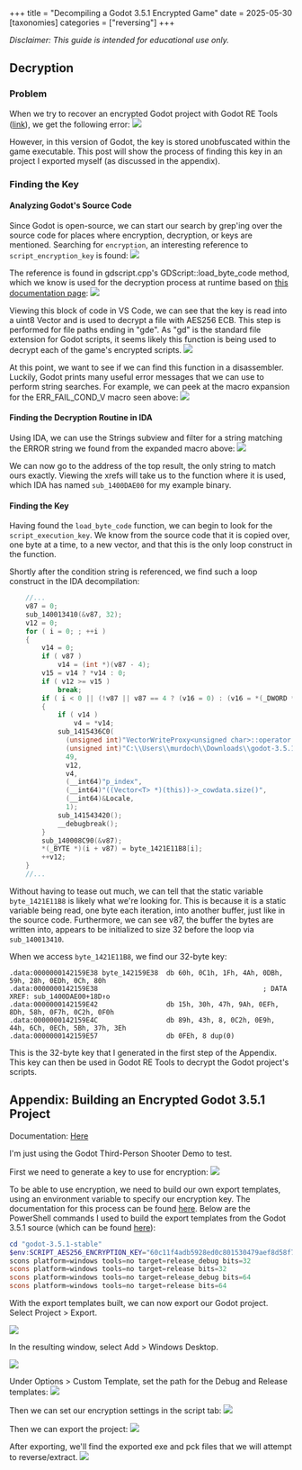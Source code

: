 +++
title = "Decompiling a Godot 3.5.1 Encrypted Game"
date = 2025-05-30
[taxonomies]
categories = ["reversing"]
+++

*Disclaimer: This guide is intended for educational use only.*
## Decryption 

### Problem 

When we try to recover an encrypted Godot project with Godot RE Tools ([link](https://github.com/GDRETools/gdsdecomp)), we get the following error:
![](/img/DecompilingGodotEncrypted/img7.png)

However, in this version of Godot, the key is stored unobfuscated within the game executable.  This post will show the process of finding this key in an project I exported myself (as discussed in the appendix).
### Finding the Key

#### Analyzing Godot's Source Code  

Since Godot is open-source, we can start our search by grep'ing over the source code for places where encryption, decryption, or keys are mentioned.  Searching for `encryption`, an interesting reference to `script_encryption_key` is found:
![](/img/DecompilingGodotEncrypted/img8.png)

The reference is found in gdscript.cpp's GDScript::load_byte_code method, which we know is used for the decryption process at runtime based on [this documentation page](https://docs.godotengine.org/en/3.5/development/compiling/compiling_with_script_encryption_key.html):
![](/img/DecompilingGodotEncrypted/img9.png)

Viewing this block of code in VS Code, we can see that the key is read into a uint8 Vector and is used to decrypt a file with AES256 ECB.  This step is performed for file paths ending in "gde".  As "gd" is the standard file extension for Godot scripts, it seems likely this function is being used to decrypt each of the game's encrypted scripts.
![](/img/DecompilingGodotEncrypted/img10.png)

At this point, we want to see if we can find this function in a disassembler.  Luckily, Godot prints many useful error messages that we can use to perform string searches.  For example, we can peek at the macro expansion for the ERR_FAIL_COND_V macro seen above:
![](/img/DecompilingGodotEncrypted/img11.png)

#### Finding the Decryption Routine in IDA 

Using IDA, we can use the Strings subview and filter for a string matching the ERROR string we found from the expanded macro above:
![](/img/DecompilingGodotEncrypted/img13.png)

We can now go to the address of the top result, the only string to match ours exactly.  Viewing the xrefs will take us to the function where it is used, which IDA has named `sub_1400DAE00` for my example binary.

#### Finding the Key 

Having found the `load_byte_code` function, we can begin to look for the `script_execution_key`.  We know from the source code that it is copied over, one byte at a time, to a new vector, and that this is the only loop construct in the function.

Shortly after the condition string is referenced, we find such a loop construct in the IDA decompilation:
```C
	//...
	v87 = 0;
	sub_140013410(&v87, 32);
	v12 = 0;
	for ( i = 0; ; ++i )
	{
		v14 = 0;
		if ( v87 )
			v14 = (int *)(v87 - 4);
		v15 = v14 ? *v14 : 0;
		if ( v12 >= v15 )
			break;
		if ( i < 0 || (!v87 || v87 == 4 ? (v16 = 0) : (v16 = *(_DWORD *)(v87 - 4)), v12 >= v16) )
		{
			if ( v14 )
				v4 = *v14;
			sub_1415436C0(
			  (unsigned int)"VectorWriteProxy<unsigned char>::operator []",
			  (unsigned int)"C:\\Users\\murdoch\\Downloads\\godot-3.5.1-stable\\core/vector.h",
			  49,
			  v12,
			  v4,
			  (__int64)"p_index",
			  (__int64)"((Vector<T> *)(this))->_cowdata.size()",
			  (__int64)&Locale,
			  1);
			sub_141543420();
			__debugbreak();
		}
		sub_140008C90(&v87);
		*(_BYTE *)(i + v87) = byte_1421E11B8[i];
		++v12;
	}
    //...
```

Without having to tease out much, we can tell that the static variable `byte_1421E11B8` is likely what we're looking for.  This is because it is a static variable being read, one byte each iteration, into another buffer, just like in the source code.  Furthermore, we can see v87, the buffer the bytes are written into, appears to be initialized to size 32 before the loop via `sub_140013410`.

When we access `byte_1421E11B8`, we find our 32-byte key:
```
.data:0000000142159E38 byte_142159E38  db 60h, 0C1h, 1Fh, 4Ah, 0DBh, 59h, 28h, 0EDh, 0Ch, 80h
.data:0000000142159E38                                         ; DATA XREF: sub_1400DAE00+18D↑o
.data:0000000142159E42                 db 15h, 30h, 47h, 9Ah, 0EFh, 8Dh, 58h, 0F7h, 0C2h, 0F0h
.data:0000000142159E4C                 db 89h, 43h, 8, 0C2h, 0E9h, 44h, 6Ch, 0ECh, 5Bh, 37h, 3Eh
.data:0000000142159E57                 db 0FEh, 8 dup(0)
```

This is the 32-byte key that I generated in the first step of the Appendix.  This key can then be used in Godot RE Tools to decrypt the Godot project's scripts.
## Appendix: Building an Encrypted Godot 3.5.1 Project 

Documentation: [Here](https://docs.godotengine.org/en/3.5/development/compiling/compiling_with_script_encryption_key.html)

I'm just using the Godot Third-Person Shooter Demo to test.

First we need to generate a key to use for encryption:
![](/img/DecompilingGodotEncrypted/img1.png)

To be able to use encryption, we need to build our own export templates, using an environment variable to specify our encryption key.  The documentation for this process can be found [here](https://docs.godotengine.org/en/stable/contributing/development/compiling/compiling_for_windows.html#creating-windows-export-templates).  Below are the PowerShell commands I used to build the export templates from the Godot 3.5.1 source (which can be found [here](https://github.com/godotengine/godot/releases/tag/3.5.1-stable)):
```powershell
cd "godot-3.5.1-stable"
$env:SCRIPT_AES256_ENCRYPTION_KEY="60c11f4adb5928ed0c801530479aef8d58f7c2f0894308c2e9446cec5b373efe"
scons platform=windows tools=no target=release_debug bits=32
scons platform=windows tools=no target=release bits=32
scons platform=windows tools=no target=release_debug bits=64
scons platform=windows tools=no target=release bits=64
```

With the export templates built, we can now export our Godot project.  Select Project > Export.

![](/img/DecompilingGodotEncrypted/img2.png)

In the resulting window, select Add > Windows Desktop.

![](/img/DecompilingGodotEncrypted/img3.png)

Under Options > Custom Template, set the path for the Debug and Release templates:
![](/img/DecompilingGodotEncrypted/img12.png)

Then we can set our encryption settings in the script tab:
![](/img/DecompilingGodotEncrypted/img4.png)

Then we can export the project:
![](/img/DecompilingGodotEncrypted/img5.png)

After exporting, we'll find the exported exe and pck files that we will attempt to reverse/extract.
![](/img/DecompilingGodotEncrypted/img6.png)